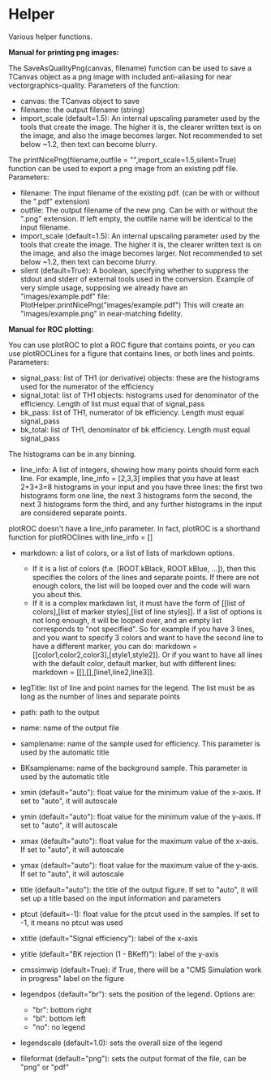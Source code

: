 # Helper

Various helper functions.
  
<b>Manual for printing png images:</b>

The SaveAsQualityPng(canvas, filename) function can be used to save a TCanvas object as a png image with included anti-aliasing for near vectorgraphics-quality. Parameters of the function:
- canvas: the TCanvas object to save
- filename: the output filename (string)
- import_scale (default=1.5): An internal upscaling parameter used by the tools that create the image. The higher it is, the clearer written text is on the image, and also the image becomes larger. Not recommended to set below ~1.2, then text can become blurry.



The printNicePng(filename,outfile = "",import_scale=1.5,silent=True) function can be used to export a png image from an existing pdf file. Parameters:
- filename: The input filename of the existing pdf. (can be with or without the ".pdf" extension)
- outfile: The output filename of the new png. Can be with or without the ".png" extension. If left empty, the outfile name will be identical to the input filename.
- import_scale (default=1.5): An internal upscaling parameter used by the tools that create the image. The higher it is, the clearer written text is on the image, and also the image becomes larger. Not recommended to set below ~1.2, then text can become blurry.
- silent (default=True): A boolean, specifying whether to suppress the stdout and stderr of external tools used in the conversion.
Example of very simple usage, supposing we already have an "images/example.pdf" file:
PlotHelper.printNicePng("images/example.pdf")
This will create an "images/example.png" in near-matching fidelity.
  
  
  
<b>Manual for ROC plotting:</b>

You can use plotROC to plot a ROC figure that contains points, or you can use plotROCLines for a figure that contains lines, or both lines and points.
Parameters:
- signal_pass: list of TH1 (or derivative) objects: these are the histograms used for the numerator of the efficiency
- signal_total: list of TH1 objects: histograms used for denominator of the efficiency. Length of list must equal that of signal_pass
- bk_pass: list of TH1, numerator of bk efficiency. Length must equal signal_pass
- bk_total: list of TH1, denominator of bk efficiency. Length must equal signal_pass

The histograms can be in any binning.
- line_info: A list of integers, showing how many points should form each line. For example, line_info = [2,3,3] implies that you have at least 2+3+3=8 histograms in your input and you have three lines: the first two histograms form one line, the next 3 histograms form the second, the next 3 histograms form the third, and any further histograms in the input are considered separate points.

plotROC doesn't have a line_info parameter. In fact, plotROC is a shorthand function for plotROClines with line_info = []

- markdown: a list of colors, or a list of lists of markdown options.
  - If it is a list of colors (f.e. [ROOT.kBlack, ROOT.kBlue, ...]), then this specifies the colors of the lines and separate points. If there are not enough colors, the list will be looped over and the code will warn you about this.
  - If it is a complex markdawn list, it must have the form of [[list of colors],[list of marker styles],[list of line styles]]. If a list of options is not long enough, it will be looped over, and an empty list corresponds to "not specified". So for example if you have 3 lines, and you want to specify 3 colors and want to have the second line to have a different marker, you can do: markdown = [[color1,color2,color3],[style1,style2]]. Or if you want to have all lines with the default color, default marker, but with different lines: markdown = [[],[],[line1,line2,line3]].

- legTitle: list of line and point names for the legend. The list must be as long as the number of lines and separate points
- path: path to the output
- name: name of the output file
- samplename: name of the sample used for efficiency. This parameter is used by the automatic title
- BKsamplename: name of the background sample. This parameter is used by the automatic title
- xmin  (default="auto"): float value for the minimum value of the x-axis. If set to "auto", it will autoscale
- ymin  (default="auto"): float value for the minimum value of the y-axis. If set to "auto", it will autoscale
- xmax  (default="auto"): float value for the maximum value of the x-axis. If set to "auto", it will autoscale
- ymax  (default="auto"): float value for the maximum value of the y-axis. If set to "auto", it will autoscale
- title  (default="auto"): the title of the output figure. If set to "auto", it will set up a title based on the input information and parameters
- ptcut  (default=-1): float value for the ptcut used in the samples. If set to -1, it means no ptcut was used
- xtitle (default="Signal efficiency"): label of the x-axis
- ytitle (default="BK rejection (1 - BKeff)"): label of the y-axis
- cmssimwip (default=True): if True, there will be a "CMS Simulation work in progress" label  on the figure
- legendpos (default="br"): sets the position of the legend. Options are:
  - "br": bottom right
  - "bl": bottom left
  - "no": no legend
- legendscale (default=1.0): sets the overall size of the legend
- fileformat (default="png"): sets the output format of the file, can be "png" or "pdf"
